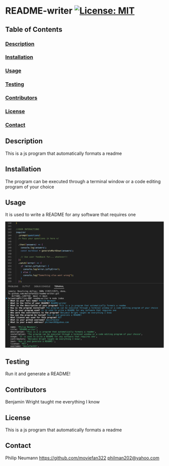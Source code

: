 
# README-writer [![License: MIT](https://img.shields.io/badge/License-MIT-yellow.svg)](https://opensource.org/licenses/MIT)


## Table of Contents

### [Description](#Description)
### [Installation](#Installation)
### [Usage](#Usage)
### [Testing](#Testing)
### [Contributors](#Contributors)
### [License](#License)
### [Contact](#Contact)

## Description
    
This is a js program that automatically formats a readme
    
## Installation
    
The program can be executed through a terminal window or a code editing program of your choice

## Usage
    
It is used to write a README for any software that requires one    

![Screenshot of webpage](./assets/images/screenshot.png)
 
## Testing

Run it and generate a README!

## Contributors
    
Benjamin Wright taught me everything I know

## License
    
This is a js program that automatically formats a readme

## Contact

Philip Neumann
https://github.com/moviefan322
philman202@yahoo.com
    
